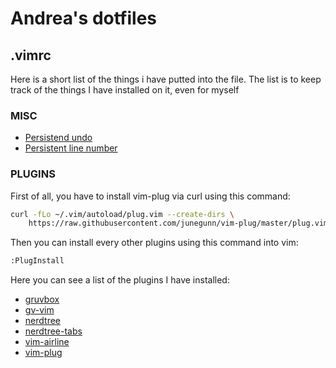 # Andrea's dotfiles

## .vimrc

Here is a short list of the things i have putted into the file. The list is to keep track of the things I have installed on it, even for myself  

### MISC
- [Persistend undo](https://stackoverflow.com/questions/5700389/using-vims-persistent-undo)
- [Persistent line number](https://stackoverflow.com/questions/774560/in-vim-how-do-i-get-a-file-to-open-at-the-same-line-number-i-closed-it-at-last)

### PLUGINS
First of all, you have to install vim-plug via curl using this command:
```sh
curl -fLo ~/.vim/autoload/plug.vim --create-dirs \
    https://raw.githubusercontent.com/junegunn/vim-plug/master/plug.vim
```
Then you can install every other plugins using this command into vim:
```sh
:PlugInstall
```

Here you can see a list of the plugins I have installed:
- [gruvbox](https://github.com/morhetz/gruvbox)
- [gv-vim](https://github.com/junegunn/gv.vim)
- [nerdtree](https://github.com/preservim/nerdtree)
- [nerdtree-tabs](https://github.com/jistr/vim-nerdtree-tabs)
- [vim-airline](https://github.com/vim-airline/vim-airline)
- [vim-plug](https://github.com/junegunn/vim-plug)


